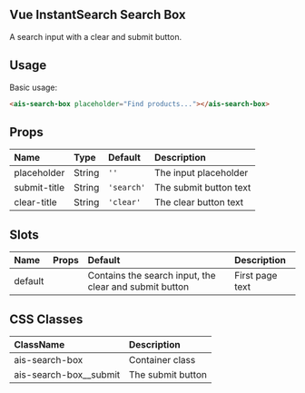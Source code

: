 Vue InstantSearch Search Box
---

A search input with a clear and submit button.

## Usage

Basic usage:

```html
<ais-search-box placeholder="Find products..."></ais-search-box>
```

## Props

| Name         | Type   | Default    | Description            |
|:-------------|:-------|:-----------|:-----------------------|
| placeholder  | String | `''`       | The input placeholder  |
| submit-title | String | `'search'` | The submit button text |
| clear-title  | String | `'clear'`  | The clear button text  |

## Slots

| Name    | Props | Default                                                | Description     |
|:--------|:------|:-------------------------------------------------------|:----------------|
| default |       | Contains the search input, the clear and submit button | First page text |

## CSS Classes

| ClassName              | Description       |
|:-----------------------|:------------------|
| ais-search-box         | Container class   |
| ais-search-box__submit | The submit button |
